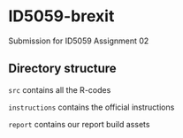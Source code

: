 # ID5059-brexit

Submission for ID5059 Assignment 02

## Directory structure

``src`` contains all the R-codes

``instructions`` contains the official instructions

``report`` contains our report build assets
